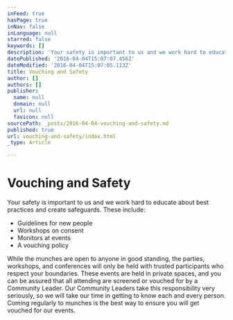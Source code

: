 ```yaml
---
inFeed: true
hasPage: true
inNav: false
inLanguage: null
starred: false
keywords: []
description: 'Your safety is important to us and we work hard to educate about best practices and create safeguards. These include:'
datePublished: '2016-04-04T15:07:07.456Z'
dateModified: '2016-04-04T15:07:05.113Z'
title: Vouching and Safety
author: []
authors: []
publisher:
  name: null
  domain: null
  url: null
  favicon: null
sourcePath: _posts/2016-04-04-vouching-and-safety.md
published: true
url: vouching-and-safety/index.html
_type: Article

---
```

# Vouching and Safety

Your safety is important to us and we work hard to educate about best practices and create safeguards. These include:

* Guidelines for new people
* Workshops on consent
* Monitors at events
* A vouching policy

While the munches are open to anyone in good standing, the parties, 
workshops, and conferences will only be held with trusted participants 
who respect your boundaries. These events are held in private spaces, 
and you can be assured that all attending are screened or vouched for by
a Community Leader. Our Community Leaders take this responsibility very
seriously, so we will take our time in getting to know each and every 
person. Coming regularly to munches is the best way to ensure you will 
get vouched for our events.